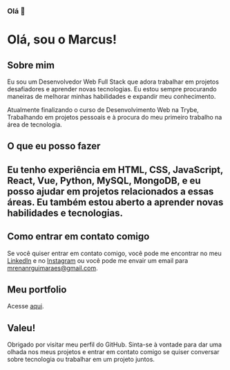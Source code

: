 ### Olá 👋

<h1>Olá, sou o Marcus!</h1>

<h2>Sobre mim</h2>

Eu sou um Desenvolvedor Web Full Stack que adora trabalhar em projetos desafiadores e aprender novas tecnologias. Eu estou sempre procurando maneiras de melhorar minhas habilidades e expandir meu conhecimento.

Atualmente finalizando o curso de Desenvolvimento Web na Trybe, Trabalhando em projetos pessoais e à procura do meu primeiro trabalho na área de tecnologia.

<h2>O que eu posso fazer<h2>
  
Eu tenho experiência em HTML, CSS, JavaScript, React, Vue, Python, MySQL, MongoDB, e eu posso ajudar em projetos relacionados a essas áreas. Eu também estou aberto a aprender novas habilidades e tecnologias.

<h2>Como entrar em contato comigo</h2>
  
Se você quiser entrar em contato comigo, você pode me encontrar no meu <a href='https://www.linkedin.com/in/marcus-guimarães-30059b235/' target='blank'>LinkedIn</a> e no <a href='https://www.instagram.com/marcola_la/' target='blank'>Instagram</a> ou você pode me envair um email para <a href='mailto:mrenanrguimaraes@gmail.com'>mrenanrguimaraes@gmail.com</a>.

<h2>Meu portfolio</h2>
Acesse  <a href='marcus-guimaraes-portfolio.vercel.app'>aqui</a>.
  
<br/>
  
<h2>Valeu!</h2>

Obrigado por visitar meu perfil do GitHub. Sinta-se à vontade para dar uma olhada nos meus projetos e entrar em contato comigo se quiser conversar sobre tecnologia ou trabalhar em um projeto juntos.
